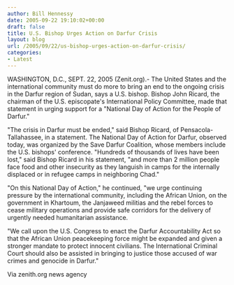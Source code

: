 ```yaml
---
author: Bill Hennessy
date: 2005-09-22 19:10:02+00:00
draft: false
title: U.S. Bishop Urges Action on Darfur Crisis
layout: blog
url: /2005/09/22/us-bishop-urges-action-on-darfur-crisis/
categories:
- Latest
---
```


WASHINGTON, D.C., SEPT. 22, 2005 (Zenit.org).- The United States and the international community must do more to bring an end to the ongoing crisis in the Darfur region of Sudan, says a U.S. bishop.
Bishop John Ricard, the chairman of the U.S. episcopate's International Policy Committee, made that statement in urging support for a "National Day of Action for the People of Darfur."

"The crisis in Darfur must be ended," said Bishop Ricard, of Pensacola-Tallahassee, in a statement.  The National Day of Action for Darfur, observed today, was organized by the Save Darfur Coalition, whose members include the U.S. bishops' conference.  "Hundreds of thousands of lives have been lost," said Bishop Ricard in his statement, "and more than 2 million people face food and other insecurity as they languish in camps for the internally displaced or in refugee camps in neighboring Chad."

"On this National Day of Action," he continued, "we urge continuing pressure by the international community, including the African Union, on the government in Khartoum, the Janjaweed militias and the rebel forces to cease military operations and provide safe corridors for the delivery of urgently needed
humanitarian assistance.

"We call upon the U.S. Congress to enact the Darfur Accountability Act so that the African Union peacekeeping force might be expanded and given a stronger mandate to protect innocent civilians. The International Criminal Court should also be assisted in bringing to justice those accused of war crimes and genocide in Darfur."

Via zenith.org news agency


